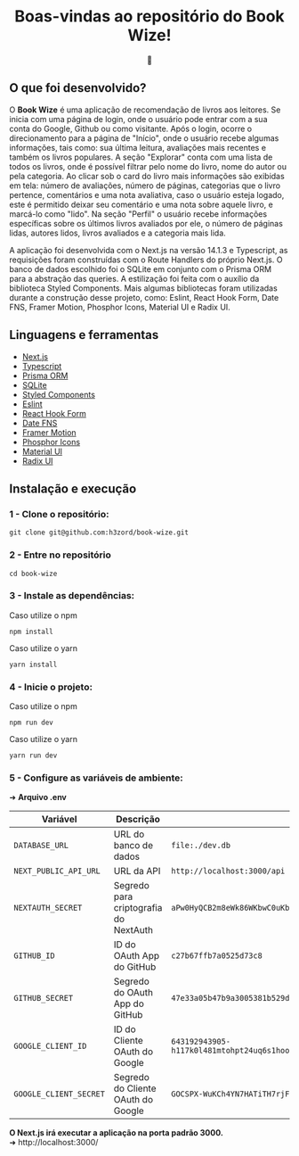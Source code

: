 <h1 align="center">Boas-vindas ao repositório do Book Wize!</h1>
<div align="center">📖</div>

## O que foi desenvolvido?

O <strong>Book Wize</strong> é uma aplicação de recomendação de livros aos leitores. Se inicia com uma página de login, onde o usuário pode entrar com a sua conta do Google, Github ou como visitante.
Após o login, ocorre o direcionamento para a página de "Início", onde o usuário recebe algumas informações, tais como: sua última leitura, avaliações mais recentes e também os livros populares. A seção
"Explorar" conta com uma lista de todos os livros, onde é possível filtrar pelo nome do livro, nome do autor ou pela categoria. Ao clicar sob o card do livro mais informações são exibidas em tela: número de avaliações, número de páginas, categorias que o livro pertence, comentários e uma nota avaliativa, caso o usuário esteja logado, este é permitido deixar seu comentário e uma nota sobre aquele livro, e marcá-lo como "lido". Na seção "Perfil" o usuário recebe informações específicas sobre os últimos livros avaliados por ele, o número de páginas lidas, autores lidos, livros avaliados e a categoria mais lida.

A aplicação foi desenvolvida com o Next.js na versão 14.1.3 e Typescript, as requisições foram construídas com o Route Handlers do próprio Next.js. O banco de dados escolhido foi o SQLite em conjunto com o Prisma ORM para a abstração das queries. A estilização foi feita com o auxílio da biblioteca Styled Components. Mais algumas bibliotecas foram utilizadas durante a construção desse projeto, como: Eslint, React Hook Form, Date FNS, Framer Motion, Phosphor Icons, Material UI e Radix UI.

## Linguagens e ferramentas

- [Next.js](https://nextjs.org/)
- [Typescript](https://www.typescriptlang.org/)
- [Prisma ORM](https://www.prisma.io/)
- [SQLite](https://www.sqlite.org/)
- [Styled Components](https://styled-components.com/)
- [Eslint](https://eslint.org/)
- [React Hook Form](https://react-hook-form.com/)
- [Date FNS](https://date-fns.org/)
- [Framer Motion](https://www.framer.com/motion/)
- [Phosphor Icons](https://phosphoricons.com/)
- [Material UI](https://mui.com/material-ui/)
- [Radix UI](https://www.radix-ui.com/)

## Instalação e execução

### 1 - Clone o repositório:
```
git clone git@github.com:h3zord/book-wize.git
```

### 2 - Entre no repositório
```
cd book-wize
```

### 3 - Instale as dependências:
Caso utilize o npm
```
npm install
```
Caso utilize o yarn
```
yarn install
```

### 4 - Inicie o projeto:
Caso utilize o npm
```
npm run dev
```
Caso utilize o yarn
```
yarn run dev
```

### 5 - Configure as variáveis de ambiente:
➜ <strong>Arquivo .env</strong>

<table>
  <thead>
    <tr>
      <th>Variável</th>
      <th width="500px">Descrição</th>
      <th>Valor</th>
    </tr>
  </thead>
  <tbody>
    <tr>
      <td><code>DATABASE_URL</code></td>
      <td>URL do banco de dados</td>
      <td><code>file:./dev.db</code></td>
    </tr>
    <tr>
      <td><code>NEXT_PUBLIC_API_URL</code></td>
      <td>URL da API</td>
      <td><code>http://localhost:3000/api</code></td>
    </tr>
    <tr>
      <td><code>NEXTAUTH_SECRET</code></td>
      <td>Segredo para criptografia do NextAuth</td>
      <td><code>aPw0HyQCB2m8eWk86WKbwC0uKbDxCh+X6eE3Pt3luF4=</code></td>
    </tr>
    <tr>
      <td><code>GITHUB_ID</code></td>
      <td>ID do OAuth App do GitHub</td>
      <td><code>c27b67ffb7a0525d73c8</code></td>
    </tr>
    <tr>
      <td><code>GITHUB_SECRET</code></td>
      <td>Segredo do OAuth App do GitHub</td>
      <td><code>47e33a05b47b9a3005381b529d5d9e41efb9e745</code></td>
    </tr>
    <tr>
      <td><code>GOOGLE_CLIENT_ID</code></td>
      <td>ID do Cliente OAuth do Google</td>
      <td><code>643192943905-h117k0l481mtohpt24uq6s1hooj92em3.apps.googleusercontent.com</code></td>
    </tr>
    <tr>
      <td><code>GOOGLE_CLIENT_SECRET</code></td>
      <td>Segredo do Cliente OAuth do Google</td>
      <td><code>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</code></td>
    </tr>
  </tbody>
</table>

<strong>O Next.js irá executar a aplicação na porta padrão 3000.</strong>
<br/>
➜ http://localhost:3000/